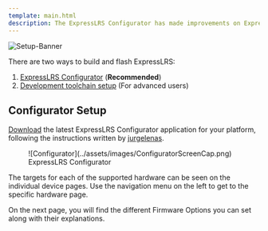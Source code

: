 ```yaml
---
template: main.html
description: The ExpressLRS Configurator has made improvements on ExpressLRS accessibility. It is an invaluable tool to get your ExpressLRS Device up-to-date.
---
```


![Setup-Banner](https://github.com/ExpressLRS/ExpressLRS-Hardware/raw/master/img/quick-start.png)

There are two ways to build and flash ExpressLRS:

1. [ExpressLRS Configurator](https://github.com/ExpressLRS/ExpressLRS-Configurator/releases) (**Recommended**)
2. [Development toolchain setup](../software/toolchain-install.md) (For advanced users) 

## Configurator Setup

[Download](https://github.com/ExpressLRS/ExpressLRS-Configurator/releases) the latest ExpressLRS Configurator application for your platform, following the instructions written by [jurgelenas](https://github.com/jurgelenas/).

<figure markdown>
![Configurator](../assets/images/ConfiguratorScreenCap.png)
<figcaption>ExpressLRS Configurator</figcaption>
</figure>

The targets for each of the supported hardware can be seen on the individual device pages. Use the navigation menu on the left to get to the specific hardware page.

On the next page, you will find the different Firmware Options you can set along with their explanations.